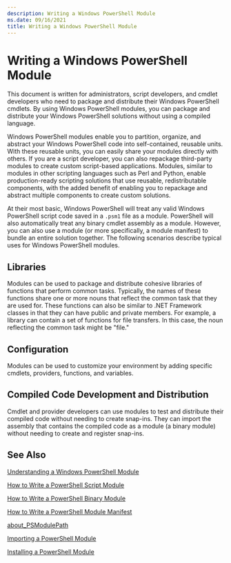 ```yaml
---
description: Writing a Windows PowerShell Module
ms.date: 09/16/2021
title: Writing a Windows PowerShell Module
---
```

# Writing a Windows PowerShell Module

This document is written for administrators, script developers, and cmdlet developers who need to
package and distribute their Windows PowerShell cmdlets. By using Windows PowerShell modules, you
can package and distribute your Windows PowerShell solutions without using a compiled language.

Windows PowerShell modules enable you to partition, organize, and abstract your Windows PowerShell
code into self-contained, reusable units. With these reusable units, you can easily share your
modules directly with others. If you are a script developer, you can also repackage third-party
modules to create custom script-based applications. Modules, similar to modules in other scripting
languages such as Perl and Python, enable production-ready scripting solutions that use reusable,
redistributable components, with the added benefit of enabling you to repackage and abstract
multiple components to create custom solutions.

At their most basic, Windows PowerShell will treat any valid Windows PowerShell script code saved in
a `.psm1` file as a module. PowerShell will also automatically treat any binary cmdlet assembly as a
module. However, you can also use a module (or more specifically, a module manifest) to bundle an
entire solution together. The following scenarios describe typical uses for Windows PowerShell
modules.

## Libraries

Modules can be used to package and distribute cohesive libraries of functions that perform common
tasks. Typically, the names of these functions share one or more nouns that reflect the common task
that they are used for. These functions can also be similar to .NET Framework classes in that they
can have public and private members. For example, a library can contain a set of functions for file
transfers. In this case, the noun reflecting the common task might be "file."

## Configuration

Modules can be used to customize your environment by adding specific cmdlets, providers, functions,
and variables.

## Compiled Code Development and Distribution

Cmdlet and provider developers can use modules to test and distribute their compiled code without
needing to create snap-ins. They can import the assembly that contains the compiled code as a module
(a binary module) without needing to create and register snap-ins.

## See Also

[Understanding a Windows PowerShell Module](./understanding-a-windows-powershell-module.md)

[How to Write a PowerShell Script Module](./how-to-write-a-powershell-script-module.md)

[How to Write a PowerShell Binary Module](./how-to-write-a-powershell-binary-module.md)

[How to Write a PowerShell Module Manifest](how-to-write-a-powershell-module-manifest.md)

[about_PSModulePath](/powershell/module/microsoft.powershell.core/about/about_psmodulepath)

[Importing a PowerShell Module](./importing-a-powershell-module.md)

[Installing a PowerShell Module](./installing-a-powershell-module.md)
